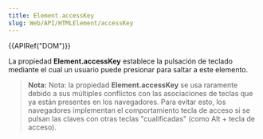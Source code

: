 ```yaml
---
title: Element.accessKey
slug: Web/API/HTMLElement/accessKey
---
```


{{APIRef("DOM")}}

La propiedad **Element.accessKey** establece la pulsación de teclado mediante el cual un usuario puede presionar para saltar a este elemento.

> **Nota:** Nota: la propiedad **Element.accessKey** se usa raramente debido a sus múltiples conflictos con las asociaciones de teclas que ya están presentes en los navegadores. Para evitar esto, los navegadores implementan el comportamiento tecla de acceso si se pulsan las claves con otras teclas "cualificadas" (como Alt + tecla de acceso).
